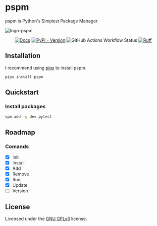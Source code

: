 # pspm

pspm is Python's Simplest Package Manager.

![logo-pspm](https://github.com/user-attachments/assets/6a35d219-1193-42f8-a1b6-0331818e8e4d)

<div align="center">

[![Docs](https://img.shields.io/badge/docs-mkdocs-blue?style=for-the-badge)](https://jahn16.github.io/pspm/)
[![PyPI - Version](https://img.shields.io/pypi/v/pspm?logo=python&style=for-the-badge)](https://pypi.org/project/pspm/)
![GitHub Actions Workflow Status](https://img.shields.io/github/actions/workflow/status/Jahn16/pspm/test.yaml?label=tests&logo=github&style=for-the-badge)
[![Ruff](https://img.shields.io/endpoint?url=https://raw.githubusercontent.com/astral-sh/ruff/main/assets/badge/v2.json&style=for-the-badge)](https://github.com/astral-sh/ruff)
</div>

## Installation

I recommend using [pipx](https://pipx.pypa.io/stable/) to install pspm.

```bash
pipx install pspm
```

## Quickstart
### Install packages
```bash
spm add -g dev pytest
```

## Roadmap
### Comands
- [x] Init
- [x] Install
- [x] Add
- [x] Remove
- [x] Run
- [x] Update
- [ ] Version

## License

Licensed under the [GNU GPLv3](LICENSE) license.
